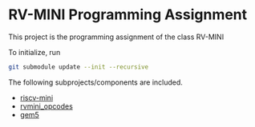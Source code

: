 # RV-MINI Programming Assignment
This project is the programming assignment of the class RV-MINI  

To initialize, run
```bash
git submodule update --init --recursive
```

The following subprojects/components are included.
* [riscv-mini](https://github.com/jingpoyan/riscv-mini.git)
* [rvmini_opcodes](https://github.com/jingpoyan/rvmini_opcodes.git)
* [gem5](https://gem5.googlesource.com/public/gem5)

